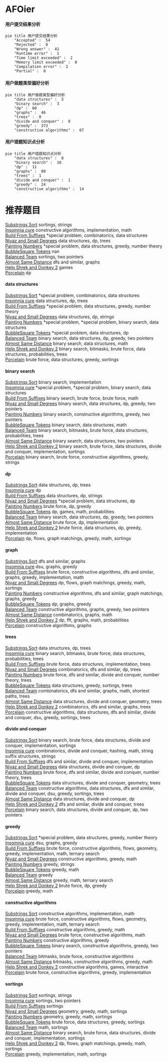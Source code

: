 # AFOier
<!-- tabs:start -->
#### **用户提交结果分析**

```mermaid
pie title 用户提交结果分析
    "Accepted" :  54
    "Rejected" :  0
    "Wrong answer" :  41
    "Runtime error" :  1
    "Time limit exceeded" :  2
    "Memory limit exceeded" :  0
    "Compilation error" :  2
    "Partial" :  0
```
#### **用户做题类型偏好分析**

```mermaid
pie title 用户做题类型偏好分析
    "data structures" :  5
    "binary search" :  3
    "dp" :  60
    "graphs" :  46
    "trees" :  0
    "divide and conquer" :  0
    "greedy" :  373
    "constructive algorithms" :  67
```
#### **用户错题知识点分析**

```mermaid
pie title 用户错题知识点分析
    "data structures" :  8
    "binary search" :  10
    "dp" :  11
    "graphs" :  80
    "trees" :  1
    "divide and conquer" :  1
    "greedy" :  24
    "constructive algorithms" :  14
```
<!-- tabs:end -->
# 推荐题目
[Substrings Sort](https://codeforces.com/contest/1489/problem/D)		sortings,
                        strings		  
[Insomnia cure](http://codeforces.com/problemset/problem/148/A)		constructive algorithms,
                        implementation,
                        math		  
[Build From Suffixes](http://codeforces.com/problemset/problem/1488/H)		*special problem,
                        combinatorics,
                        data structures		  
[Niyaz and Small Degrees](http://codeforces.com/problemset/problem/1119/F)		data structures,
                        dp,
                        trees		  
[Painting Numbers](http://codeforces.com/problemset/problem/1488/G)		*special problem,
                        data structures,
                        greedy,
                        number theory		  
[BubbleSquare Tokens](http://codeforces.com/problemset/problem/1423/N)		nan		  
[Balanced Team](http://codeforces.com/problemset/problem/1133/C)		sortings,
                        two pointers		  
[Almost Same Distance](http://codeforces.com/problemset/problem/1266/F)		dfs and similar,
                        graphs		  
[Help Shrek and Donkey 2](http://codeforces.com/problemset/problem/142/D)		games		  
[Porcelain](http://codeforces.com/problemset/problem/148/E)		dp		  
<!-- tabs:start -->
#### **data structures**
[Substrings Sort](http://codeforces.com/problemset/problem/1488/H)		*special problem,
                        combinatorics,
                        data structures		  
[Insomnia cure](http://codeforces.com/problemset/problem/1119/F)		data structures,
                        dp,
                        trees		  
[Build From Suffixes](http://codeforces.com/problemset/problem/1488/G)		*special problem,
                        data structures,
                        greedy,
                        number theory		  
[Niyaz and Small Degrees](https://codeforces.com/contest/1432/problem/D)		data structures,
                        dp,
                        strings		  
[Painting Numbers](http://codeforces.com/problemset/problem/1488/F)		*special problem,
                        *special problem,
                        binary search,
                        data structures		  
[BubbleSquare Tokens](http://codeforces.com/problemset/problem/1488/E)		*special problem,
                        data structures,
                        dp		  
[Balanced Team](http://codeforces.com/problemset/problem/1492/C)		binary search,
                        data structures,
                        dp,
                        greedy,
                        two pointers		  
[Almost Same Distance](http://codeforces.com/problemset/problem/1490/G)		binary search,
                        data structures,
                        math		  
[Help Shrek and Donkey 2](http://codeforces.com/problemset/problem/1479/D)		binary search,
                        bitmasks,
                        brute force,
                        data structures,
                        probabilities,
                        trees		  
[Porcelain](http://codeforces.com/problemset/problem/1497/A)		brute force,
                        data structures,
                        greedy,
                        sortings		  
#### **binary search**
[Substrings Sort](https://codeforces.com/contest/1489/problem/F)		binary search,
                        implementation		  
[Insomnia cure](http://codeforces.com/problemset/problem/1488/F)		*special problem,
                        *special problem,
                        binary search,
                        data structures		  
[Build From Suffixes](http://codeforces.com/problemset/problem/1490/C)		binary search,
                        brute force,
                        brute force,
                        math		  
[Niyaz and Small Degrees](http://codeforces.com/problemset/problem/1492/C)		binary search,
                        data structures,
                        dp,
                        greedy,
                        two pointers		  
[Painting Numbers](http://codeforces.com/problemset/problem/1463/D)		binary search,
                        constructive algorithms,
                        greedy,
                        two pointers		  
[BubbleSquare Tokens](http://codeforces.com/problemset/problem/1490/G)		binary search,
                        data structures,
                        math		  
[Balanced Team](http://codeforces.com/problemset/problem/1479/D)		binary search,
                        bitmasks,
                        brute force,
                        data structures,
                        probabilities,
                        trees		  
[Almost Same Distance](http://codeforces.com/problemset/problem/1436/E)		binary search,
                        data structures,
                        two pointers		  
[Help Shrek and Donkey 2](http://codeforces.com/problemset/problem/1461/D)		binary search,
                        brute force,
                        data structures,
                        divide and conquer,
                        implementation,
                        sortings		  
[Porcelain](http://codeforces.com/problemset/problem/1493/C)		binary search,
                        brute force,
                        constructive algorithms,
                        greedy,
                        strings		  
#### **dp**
[Substrings Sort](http://codeforces.com/problemset/problem/1119/F)		data structures,
                        dp,
                        trees		  
[Insomnia cure](http://codeforces.com/problemset/problem/148/E)		dp		  
[Build From Suffixes](https://codeforces.com/contest/1432/problem/D)		data structures,
                        dp,
                        strings		  
[Niyaz and Small Degrees](http://codeforces.com/problemset/problem/1488/E)		*special problem,
                        data structures,
                        dp		  
[Painting Numbers](http://codeforces.com/problemset/problem/1260/E)		brute force,
                        dp,
                        greedy		  
[BubbleSquare Tokens](http://codeforces.com/problemset/problem/148/D)		dp,
                        games,
                        math,
                        probabilities		  
[Balanced Team](http://codeforces.com/problemset/problem/1492/C)		binary search,
                        data structures,
                        dp,
                        greedy,
                        two pointers		  
[Almost Same Distance](https://codeforces.com/contest/1457/problem/C)		brute force,
                        dp,
                        implementation		  
[Help Shrek and Donkey 2](http://codeforces.com/problemset/problem/1491/C)		brute force,
                        data structures,
                        dp,
                        greedy,
                        implementation		  
[Porcelain](http://codeforces.com/problemset/problem/1437/C)		dp,
                        flows,
                        graph matchings,
                        greedy,
                        math,
                        sortings		  
#### **graph**
[Substrings Sort](http://codeforces.com/problemset/problem/1266/F)		dfs and similar,
                        graphs		  
[Insomnia cure](https://codeforces.com/contest/1489/problem/G)		dsu,
                        graphs,
                        greedy		  
[Build From Suffixes](http://codeforces.com/problemset/problem/1487/C)		brute force,
                        constructive algorithms,
                        dfs and similar,
                        graphs,
                        greedy,
                        implementation,
                        math		  
[Niyaz and Small Degrees](http://codeforces.com/problemset/problem/1437/C)		dp,
                        flows,
                        graph matchings,
                        greedy,
                        math,
                        sortings		  
[Painting Numbers](http://codeforces.com/problemset/problem/1470/D)		constructive algorithms,
                        dfs and similar,
                        graph matchings,
                        graphs,
                        greedy		  
[BubbleSquare Tokens](http://codeforces.com/problemset/problem/1476/C)		dp,
                        graphs,
                        greedy		  
[Balanced Team](http://codeforces.com/problemset/problem/1304/D)		constructive algorithms,
                        graphs,
                        greedy,
                        two pointers		  
[Almost Same Distance](http://codeforces.com/problemset/problem/1475/C)		combinatorics,
                        graphs,
                        math		  
[Help Shrek and Donkey 2](http://codeforces.com/problemset/problem/553/E)		dp,
                        fft,
                        graphs,
                        math,
                        probabilities		  
[Porcelain](http://codeforces.com/problemset/problem/1495/C)		constructive algorithms,
                        graphs		  
#### **trees**
[Substrings Sort](http://codeforces.com/problemset/problem/1119/F)		data structures,
                        dp,
                        trees		  
[Insomnia cure](http://codeforces.com/problemset/problem/1479/D)		binary search,
                        bitmasks,
                        brute force,
                        data structures,
                        probabilities,
                        trees		  
[Build From Suffixes](http://codeforces.com/problemset/problem/1511/C)		brute force,
                        data structures,
                        implementation,
                        trees		  
[Niyaz and Small Degrees](http://codeforces.com/problemset/problem/1499/F)		combinatorics,
                        dfs and similar,
                        dp,
                        trees		  
[Painting Numbers](http://codeforces.com/problemset/problem/1491/E)		brute force,
                        dfs and similar,
                        divide and conquer,
                        number theory,
                        trees		  
[BubbleSquare Tokens](http://codeforces.com/problemset/problem/1466/D)		data structures,
                        greedy,
                        sortings,
                        trees		  
[Balanced Team](http://codeforces.com/problemset/problem/1495/D)		combinatorics,
                        dfs and similar,
                        graphs,
                        math,
                        shortest paths,
                        trees		  
[Almost Same Distance](http://codeforces.com/problemset/problem/1303/G)		data structures,
                        divide and conquer,
                        geometry,
                        trees		  
[Help Shrek and Donkey 2](http://codeforces.com/problemset/problem/1454/E)		combinatorics,
                        dfs and similar,
                        graphs,
                        trees		  
[Porcelain](http://codeforces.com/problemset/problem/1494/D)		constructive algorithms,
                        data structures,
                        dfs and similar,
                        divide and conquer,
                        dsu,
                        greedy,
                        sortings,
                        trees		  
#### **divide and conquer**
[Substrings Sort](http://codeforces.com/problemset/problem/1461/D)		binary search,
                        brute force,
                        data structures,
                        divide and conquer,
                        implementation,
                        sortings		  
[Insomnia cure](http://codeforces.com/problemset/problem/1466/G)		combinatorics,
                        divide and conquer,
                        hashing,
                        math,
                        string suffix structures,
                        strings		  
[Build From Suffixes](http://codeforces.com/problemset/problem/1490/D)		dfs and similar,
                        divide and conquer,
                        implementation		  
[Niyaz and Small Degrees](https://codeforces.com/contest/1483/problem/C)		data structures,
                        divide and conquer,
                        dp		  
[Painting Numbers](http://codeforces.com/problemset/problem/1491/E)		brute force,
                        dfs and similar,
                        divide and conquer,
                        number theory,
                        trees		  
[BubbleSquare Tokens](http://codeforces.com/problemset/problem/1303/G)		data structures,
                        divide and conquer,
                        geometry,
                        trees		  
[Balanced Team](http://codeforces.com/problemset/problem/1494/D)		constructive algorithms,
                        data structures,
                        dfs and similar,
                        divide and conquer,
                        dsu,
                        greedy,
                        sortings,
                        trees		  
[Almost Same Distance](http://codeforces.com/problemset/problem/1482/E)		data structures,
                        divide and conquer,
                        dp		  
[Help Shrek and Donkey 2](http://codeforces.com/problemset/problem/566/C)		dfs and similar,
                        divide and conquer,
                        trees		  
[Porcelain](http://codeforces.com/problemset/problem/1428/F)		binary search,
                        data structures,
                        divide and conquer,
                        dp,
                        two pointers		  
#### **greedy**
[Substrings Sort](http://codeforces.com/problemset/problem/1488/G)		*special problem,
                        data structures,
                        greedy,
                        number theory		  
[Insomnia cure](https://codeforces.com/contest/1489/problem/G)		dsu,
                        graphs,
                        greedy		  
[Build From Suffixes](http://codeforces.com/problemset/problem/1455/E)		brute force,
                        constructive algorithms,
                        flows,
                        geometry,
                        greedy,
                        implementation,
                        math,
                        ternary search		  
[Niyaz and Small Degrees](http://codeforces.com/problemset/problem/1468/H)		constructive algorithms,
                        greedy,
                        math		  
[Painting Numbers](https://codeforces.com/contest/1489/problem/C)		greedy,
                        strings		  
[BubbleSquare Tokens](https://codeforces.com/contest/1339/problem/C)		greedy,
                        math		  
[Balanced Team](https://codeforces.com/contest/1071/problem/A)		greedy		  
[Almost Same Distance](https://codeforces.com/contest/1434/problem/C)		greedy,
                        math,
                        ternary search		  
[Help Shrek and Donkey 2](http://codeforces.com/problemset/problem/1260/E)		brute force,
                        dp,
                        greedy		  
[Porcelain](http://codeforces.com/problemset/problem/1490/A)		greedy,
                        math		  
#### **constructive algorithms**
[Substrings Sort](http://codeforces.com/problemset/problem/148/A)		constructive algorithms,
                        implementation,
                        math		  
[Insomnia cure](http://codeforces.com/problemset/problem/1455/E)		brute force,
                        constructive algorithms,
                        flows,
                        geometry,
                        greedy,
                        implementation,
                        math,
                        ternary search		  
[Build From Suffixes](http://codeforces.com/problemset/problem/1468/H)		constructive algorithms,
                        greedy,
                        math		  
[Niyaz and Small Degrees](http://codeforces.com/problemset/problem/1490/B)		brute force,
                        constructive algorithms,
                        math		  
[Painting Numbers](http://codeforces.com/problemset/problem/1493/A)		constructive algorithms,
                        greedy		  
[BubbleSquare Tokens](http://codeforces.com/problemset/problem/1463/D)		binary search,
                        constructive algorithms,
                        greedy,
                        two pointers		  
[Balanced Team](https://codeforces.com/contest/1456/problem/B)		bitmasks,
                        brute force,
                        constructive algorithms		  
[Almost Same Distance](http://codeforces.com/problemset/problem/1492/D)		bitmasks,
                        constructive algorithms,
                        greedy,
                        math		  
[Help Shrek and Donkey 2](https://codeforces.com/contest/1504/problem/D)		constructive algorithms,
                        games,
                        interactive		  
[Porcelain](https://codeforces.com/contest/1483/problem/A)		brute force,
                        constructive algorithms,
                        greedy,
                        implementation		  
#### **sortings**
[Substrings Sort](https://codeforces.com/contest/1489/problem/D)		sortings,
                        strings		  
[Insomnia cure](http://codeforces.com/problemset/problem/1133/C)		sortings,
                        two pointers		  
[Build From Suffixes](http://codeforces.com/problemset/problem/1174/B)		sortings		  
[Niyaz and Small Degrees](https://codeforces.com/contest/1496/problem/C)		geometry,
                        greedy,
                        math,
                        sortings		  
[Painting Numbers](http://codeforces.com/problemset/problem/1495/A)		geometry,
                        greedy,
                        math,
                        sortings		  
[BubbleSquare Tokens](http://codeforces.com/problemset/problem/1497/A)		brute force,
                        data structures,
                        greedy,
                        sortings		  
[Balanced Team](http://codeforces.com/problemset/problem/1427/A)		math,
                        sortings		  
[Almost Same Distance](http://codeforces.com/problemset/problem/1461/D)		binary search,
                        brute force,
                        data structures,
                        divide and conquer,
                        implementation,
                        sortings		  
[Help Shrek and Donkey 2](http://codeforces.com/problemset/problem/1437/C)		dp,
                        flows,
                        graph matchings,
                        greedy,
                        math,
                        sortings		  
[Porcelain](http://codeforces.com/problemset/problem/1473/A)		greedy,
                        implementation,
                        math,
                        sortings		  
<!-- tabs:end -->

